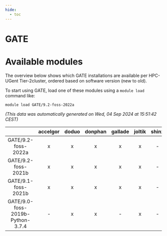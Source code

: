 ```yaml
---
hide:
  - toc
---
```


GATE
====

# Available modules


The overview below shows which GATE installations are available per HPC-UGent Tier-2cluster, ordered based on software version (new to old).

To start using GATE, load one of these modules using a `module load` command like:

```shell
module load GATE/9.2-foss-2022a
```

*(This data was automatically generated on Wed, 04 Sep 2024 at 15:51:42 CEST)*  

| |accelgor|doduo|donphan|gallade|joltik|shinx|skitty|
| :---: | :---: | :---: | :---: | :---: | :---: | :---: | :---: |
|GATE/9.2-foss-2022a|x|x|x|x|x|-|x|
|GATE/9.2-foss-2021b|x|x|x|x|x|-|x|
|GATE/9.1-foss-2021b|x|x|x|x|x|-|x|
|GATE/9.0-foss-2019b-Python-3.7.4|-|x|x|-|x|-|x|
